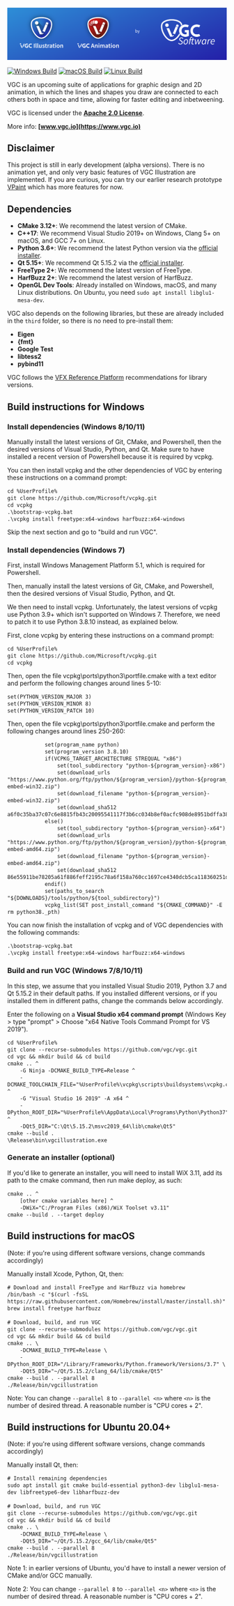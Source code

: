 ![VGC](https://github.com/vgc/vgc/blob/master/hero.png)

[![Windows Build](https://github.com/vgc/vgc/actions/workflows/windowsbuild.yml/badge.svg?branch=master&event=push)](https://github.com/vgc/vgc/actions/workflows/windowsbuild.yml)
[![macOS Build](https://github.com/vgc/vgc/actions/workflows/macosbuild.yml/badge.svg?branch=master&event=push)](https://github.com/vgc/vgc/actions/workflows/macosbuild.yml)
[![Linux Build](https://github.com/vgc/vgc/actions/workflows/linuxbuild.yml/badge.svg?branch=master&event=push)](https://github.com/vgc/vgc/actions/workflows/linuxbuild.yml)

VGC is an upcoming suite of applications for graphic design and 2D animation,
in which the lines and shapes you draw are connected to each others both in
space and time, allowing for faster editing and inbetweening.

VGC is licensed under the **[Apache 2.0 License](https://github.com/vgc/vgc/blob/master/LICENSE)**.

More info: **[www.vgc.io](https://www.vgc.io)**

## Disclaimer

This project is still in early development (alpha versions). There is no animation yet, and
only very basic features of VGC Illustration are implemented. If you are curious, you
can try our earlier research prototype [VPaint](https://www.vpaint.org) which has
more features for now.

## Dependencies

- **CMake 3.12+**: We recommend the latest version of CMake.
- **C++17**: We recommend Visual Studio 2019+ on Windows, Clang 5+ on macOS, and GCC 7+ on Linux.
- **Python 3.6+**: We recommend the latest Python version via the [official installer](https://www.python.org/downloads/).
- **Qt 5.15+**: We recommend Qt 5.15.2 via the [official installer](https://www.qt.io/download-qt-installer).
- **FreeType 2+**: We recommend the latest version of FreeType.
- **HarfBuzz 2+**: We recommend the latest version of HarfBuzz.
- **OpenGL Dev Tools**: Already installed on Windows, macOS, and many Linux distributions. On Ubuntu, you need `sudo apt install libglu1-mesa-dev`.

VGC also depends on the following libraries, but these are already included in
the `third` folder, so there is no need to pre-install them:
- **Eigen**
- **{fmt}**
- **Google Test**
- **libtess2**
- **pybind11**

VGC follows the [VFX Reference Platform](http://www.vfxplatform.com/)
recommendations for library versions.

## Build instructions for Windows

### Install dependencies (Windows 8/10/11)

Manually install the latest versions of Git, CMake, and Powershell, then the desired versions of Visual Studio, Python, and Qt. Make sure to have installed a recent version of Powershell because it is required by vcpkg.

You can then install vcpkg and the other dependencies of VGC by entering these instructions on a command prompt:

```
cd %UserProfile%
git clone https://github.com/Microsoft/vcpkg.git
cd vcpkg
.\bootstrap-vcpkg.bat
.\vcpkg install freetype:x64-windows harfbuzz:x64-windows
```

Skip the next section and go to "build and run VGC".

### Install dependencies (Windows 7)

First, install Windows Management Platform 5.1, which is required for Powershell.

Then, manually install the latest versions of Git, CMake, and Powershell, then the desired versions of Visual Studio, Python, and Qt.

We then need to install vcpkg. Unfortunately, the latest versions of vcpkg use Python 3.9+ which isn't supported on Windows 7. Therefore, we need to patch it to use Python 3.8.10 instead, as explained below.

First, clone vcpkg by entering these instructions on a command prompt:

```
cd %UserProfile%
git clone https://github.com/Microsoft/vcpkg.git
cd vcpkg
```

Then, open the file vcpkg\ports\python3\portfile.cmake with a text editor and perform the following changes around lines 5-10:

```
set(PYTHON_VERSION_MAJOR 3)
set(PYTHON_VERSION_MINOR 8)
set(PYTHON_VERSION_PATCH 10)
```

Then, open the file vcpkg\ports\python3\portfile.cmake and perform the following changes around lines 250-260:

```
            set(program_name python)
            set(program_version 3.8.10)
            if(VCPKG_TARGET_ARCHITECTURE STREQUAL "x86")
                set(tool_subdirectory "python-${program_version}-x86")
                set(download_urls "https://www.python.org/ftp/python/${program_version}/python-${program_version}-embed-win32.zip")
                set(download_filename "python-${program_version}-embed-win32.zip")
                set(download_sha512 a6f0c35ba37c07c6e8815fb43c20095541117f3b6cc034b8ef0acfc908de8951bdffa38706bac802f820290b39ae84f934f27a8e32f548735f470277f7a70550)
            else()
                set(tool_subdirectory "python-${program_version}-x64")
                set(download_urls "https://www.python.org/ftp/python/${program_version}/python-${program_version}-embed-amd64.zip")
                set(download_filename "python-${program_version}-embed-amd64.zip")
                set(download_sha512 86e55911be78205a61f886feff2195c78a6f158a760cc1697ce4340dcb5ca118360251de2f707b6d2a78b7469d92c87b045b7326d6f194bfa92e665af1cd55a5)
            endif()
            set(paths_to_search "${DOWNLOADS}/tools/python/${tool_subdirectory}")
            vcpkg_list(SET post_install_command "${CMAKE_COMMAND}" -E rm python38._pth)
```

You can now finish the installation of vcpkg and of VGC dependencies with the following commands:

```
.\bootstrap-vcpkg.bat
.\vcpkg install freetype:x64-windows harfbuzz:x64-windows
```

### Build and run VGC (Windows 7/8/10/11)

In this step, we assume that you installed Visual Studio 2019, Python 3.7 and Qt 5.15.2 in their default paths. If you installed different versions, or if you installed them in different paths, change the commands below accordingly.

Enter the following on a **Visual Studio x64 command prompt** (Windows Key > type "prompt" > Choose "x64 Native Tools Command Prompt for VS 2019").


```
cd %UserProfile%
git clone --recurse-submodules https://github.com/vgc/vgc.git
cd vgc && mkdir build && cd build
cmake .. ^
    -G Ninja -DCMAKE_BUILD_TYPE=Release ^
    -DCMAKE_TOOLCHAIN_FILE="%UserProfile%\vcpkg\scripts\buildsystems\vcpkg.cmake" ^
    -G "Visual Studio 16 2019" -A x64 ^
    -DPython_ROOT_DIR="%UserProfile%\AppData\Local\Programs\Python\Python37" ^
    -DQt5_DIR="C:\Qt\5.15.2\msvc2019_64\lib\cmake\Qt5"
cmake --build .
\Release\bin\vgcillustration.exe
```

### Generate an installer (optional)

If you'd like to generate an installer, you will need to install WiX 3.11, add its path to the cmake command, then run make deploy, as such:

```
cmake .. ^
    [other cmake variables here] ^
    -DWiX="C:/Program Files (x86)/WiX Toolset v3.11"
cmake --build . --target deploy
```

## Build instructions for macOS

(Note: if you're using different software versions, change commands accordingly)

Manually install Xcode, Python, Qt, then:

```
# Download and install FreeType and HarfBuzz via homebrew
/bin/bash -c "$(curl -fsSL https://raw.githubusercontent.com/Homebrew/install/master/install.sh)"
brew install freetype harfbuzz

# Download, build, and run VGC
git clone --recurse-submodules https://github.com/vgc/vgc.git
cd vgc && mkdir build && cd build
cmake .. \
    -DCMAKE_BUILD_TYPE=Release \
    -DPython_ROOT_DIR="/Library/Frameworks/Python.framework/Versions/3.7" \
    -DQt5_DIR="~/Qt/5.15.2/clang_64/lib/cmake/Qt5"
cmake --build . --parallel 8
./Release/bin/vgcillustration
```

Note: You can change `--parallel 8` to `--parallel <n>` where `<n>` is the number of desired thread. A reasonable number is "CPU cores + 2".

## Build instructions for Ubuntu 20.04+

(Note: if you're using different software versions, change commands accordingly)

Manually install Qt, then:

```
# Install remaining dependencies
sudo apt install git cmake build-essential python3-dev libglu1-mesa-dev libfreetype6-dev libharfbuzz-dev

# Download, build, and run VGC
git clone --recurse-submodules https://github.com/vgc/vgc.git
cd vgc && mkdir build && cd build
cmake .. \
    -DCMAKE_BUILD_TYPE=Release \
    -DQt5_DIR="~/Qt/5.15.2/gcc_64/lib/cmake/Qt5"
cmake --build . --parallel 8
./Release/bin/vgcillustration
```

Note 1: in earlier versions of Ubuntu, you'd have to install a newer version of CMake and/or GCC manually.

Note 2: You can change `--parallel 8` to `--parallel <n>` where `<n>` is the number of desired thread. A reasonable number is "CPU cores + 2".

